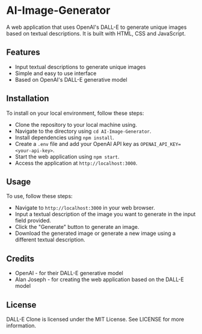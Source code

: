 # AI-Image-Generator

A web application that uses OpenAI's DALL-E to generate unique images based on textual descriptions. It is built with HTML, CSS and JavaScript.

## Features

- Input textual descriptions to generate unique images
- Simple and easy to use interface
- Based on OpenAI's DALL-E generative model

## Installation

To install on your local environment, follow these steps:

- Clone the repository to your local machine using.
- Navigate to the directory using `cd AI-Image-Generator`.
- Install dependencies using `npm install`.
- Create a `.env` file and add your OpenAI API key as `OPENAI_API_KEY=<your-api-key>`.
- Start the web application using `npm start`.
- Access the application at `http://localhost:3000`.

## Usage

To use, follow these steps:

- Navigate to `http://localhost:3000` in your web browser.
- Input a textual description of the image you want to generate in the input field provided.
- Click the "Generate" button to generate an image.
- Download the generated image or generate a new image using a different textual description.

## Credits

- OpenAI - for their DALL-E generative model
- Alan Joseph - for creating the web application based on the DALL-E model

## License

DALL-E Clone is licensed under the MIT License. See LICENSE for more information.
```
